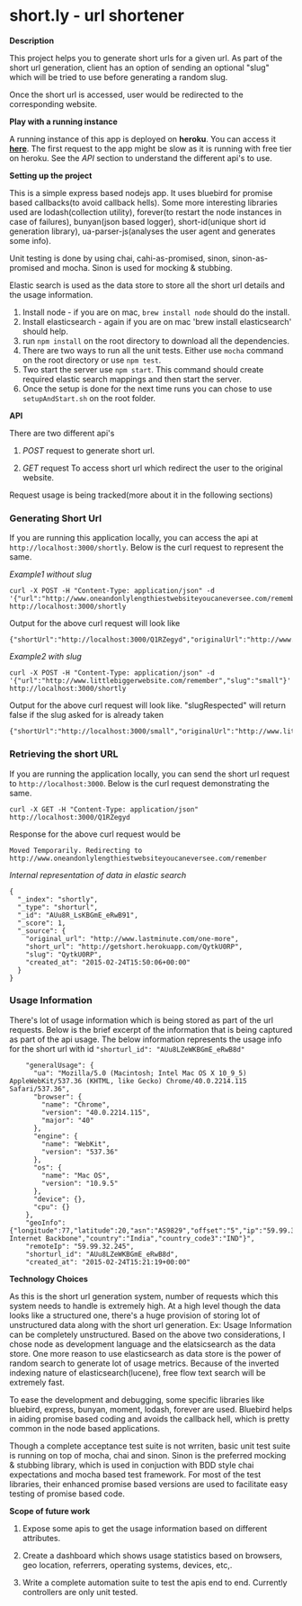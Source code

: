# short.ly - url shortener

**Description**

This project helps you to generate short urls for a given url. As part of the short url generation, client has an option
of sending an optional "slug" which will be tried to use before generating a random slug.

Once the short url is accessed, user would be redirected to the corresponding website.

**Play with a running instance**

A running instance of this app is deployed on **heroku**. You can access it **[here](http://getshort.herokuapp.com/)**.
The first request to the app might be slow as it is running with free tier on heroku. See the *API* section to understand the different api's to use.

**Setting up the project**

This is a simple express based nodejs app. It uses bluebird for promise based callbacks(to avoid callback hells).
Some more interesting libraries used are lodash(collection utility), forever(to restart the node instances in case of failures),
bunyan(json based logger), short-id(unique short id generation library), ua-parser-js(analyses the user agent and generates some info).

Unit testing is done by using chai, cahi-as-promised, sinon, sinon-as-promised and mocha. Sinon is used for mocking & stubbing.

Elastic search is used as the data store to store all the short url details and the usage information.

1. Install node - if you are on mac, `brew install node` should do the install.
2. Install elasticsearch - again if you are on mac 'brew install elasticsearch' should help.
3. run `npm install` on the root directory to download all the dependencies.
4. There are two ways to run all the unit tests. Either use `mocha` command on the root directory or use `npm test`.
5. Two start the server use `npm start`. This command should create required elastic search mappings and then start the server.
6. Once the setup is done for the next time runs you can chose to use `setupAndStart.sh` on the root folder.

**API**

There are two different api's

1. *POST* request to generate short url.

2. *GET* request To access short url which redirect the user to the original website.

Request usage is being tracked(more about it in the following sections)

### Generating Short Url
If you are running this application locally, you can access the api at `http://localhost:3000/shortly`. Below is the curl request to represent the same.

*Example1 without slug*
```
curl -X POST -H "Content-Type: application/json" -d '{"url":"http://www.oneandonlylengthiestwebsiteyoucaneversee.com/remember"}' http://localhost:3000/shortly
```

Output for the above curl request will look like
```
{"shortUrl":"http://localhost:3000/Q1RZegyd","originalUrl":"http://www.oneandonlylengthiestwebsiteyoucaneversee.com/remember","slugRespected":false}
```

*Example2 with slug*
```
curl -X POST -H "Content-Type: application/json" -d '{"url":"http://www.littlebiggerwebsite.com/remember","slug":"small"}' http://localhost:3000/shortly
```

Output for the above curl request will look like. "slugRespected" will return false if the slug asked for is already taken
```
{"shortUrl":"http://localhost:3000/small","originalUrl":"http://www.littlebiggerwebsite.com/remember","slugRespected":true}
```

### Retrieving the short URL
If you are running the application locally, you can send the short url request to `http://localhost:3000`.
Below is the curl request  demonstrating the same.

```
curl -X GET -H "Content-Type: application/json" http://localhost:3000/Q1RZegyd
```
Response for the above curl request would be
```
Moved Temporarily. Redirecting to http://www.oneandonlylengthiestwebsiteyoucaneversee.com/remember
```
*Internal representation of data in elastic search*
```
{
  "_index": "shortly",
  "_type": "shorturl",
  "_id": "AUu8R_LsKBGmE_eRwB91",
  "_score": 1,
  "_source": {
    "original_url": "http://www.lastminute.com/one-more",
    "short_url": "http://getshort.herokuapp.com/QytkU0RP",
    "slug": "QytkU0RP",
    "created_at": "2015-02-24T15:50:06+00:00"
  }
}
```
### Usage Information
There's lot of usage information which is being stored as part of the url requests. Below is the brief excerpt of
the information that is being captured as part of the api usage. The below information represents the usage info for the
short url with id `"shorturl_id": "AUu8LZeWKBGmE_eRwB8d"`
```
    "generalUsage": {
      "ua": "Mozilla/5.0 (Macintosh; Intel Mac OS X 10_9_5) AppleWebKit/537.36 (KHTML, like Gecko) Chrome/40.0.2214.115 Safari/537.36",
      "browser": {
        "name": "Chrome",
        "version": "40.0.2214.115",
        "major": "40"
      },
      "engine": {
        "name": "WebKit",
        "version": "537.36"
      },
      "os": {
        "name": "Mac OS",
        "version": "10.9.5"
      },
      "device": {},
      "cpu": {}
    },
    "geoInfo": {"longitude":77,"latitude":20,"asn":"AS9829","offset":"5","ip":"59.99.32.245","area_code":"0","continent_code":"AS","dma_code":"0","timezone":"Asia\/Kolkata","country_code":"IN","isp":"National Internet Backbone","country":"India","country_code3":"IND"}",
    "remoteIp": "59.99.32.245",
    "shorturl_id": "AUu8LZeWKBGmE_eRwB8d",
    "created_at": "2015-02-24T15:21:19+00:00"
```

**Technology Choices**

As this is the short url generation system, number of requests which this system needs to handle is extremely high.
At a high level though the data looks like a structured one, there's a huge provision of storing lot of unstructured data
along with the short url generation. Ex: Usage Information can be completely unstructured. Based on the above two considerations,
I chose node as development language and the elatsicsearch as the data store. One more reason to use elasticsearch as
data store is the power of random search to generate lot of usage metrics. Because of the inverted indexing nature of
elasticsearch(lucene), free flow text search will be extremely fast.

To ease the development and debugging, some specific libraries like bluebird, express, bunyan, moment, lodash, forever are used.
Bluebird helps in aiding promise based coding and avoids the callback hell, which is pretty common in the node based
applications.

Though a complete acceptance test suite is not wrriten, basic unit test suite is running on top of mocha, chai and sinon.
Sinon is the preferred mocking & stubbing library, which is used in conjuction with BDD style chai expectations and mocha
based test framework. For most of the test libraries, their enhanced promise based versions are used to facilitate easy
testing of promise based code.

**Scope of future work**

1. Expose some apis to get the usage information based on different attributes.

2. Create a dashboard which shows usage statistics based on browsers, geo location, referrers, operating systems, devices, etc,.

3. Write a complete automation suite to test the apis end to end. Currently controllers are only unit tested.

